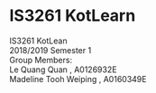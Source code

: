 # IS3261 KotLearn

IS3261 KotLean <br/>
2018/2019 Semester 1 <br/>
Group Members:<br/>
Le Quang Quan , A0126932E <br/>
Madeline Tooh Weiping , A0160349E
